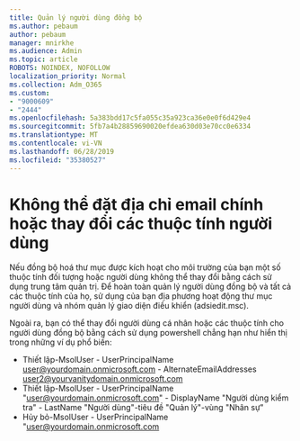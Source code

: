 ```yaml
---
title: Quản lý người dùng đồng bộ
ms.author: pebaum
author: pebaum
manager: mnirkhe
ms.audience: Admin
ms.topic: article
ROBOTS: NOINDEX, NOFOLLOW
localization_priority: Normal
ms.collection: Adm_O365
ms.custom:
- "9000609"
- "2444"
ms.openlocfilehash: 5a383bdd17c5fa055c35a923ca36e0e0f6d429e4
ms.sourcegitcommit: 5fb7a4b28859690020efdea630d03e70cc0e6334
ms.translationtype: MT
ms.contentlocale: vi-VN
ms.lasthandoff: 06/28/2019
ms.locfileid: "35380527"
---
```

# <a name="unable-to-set-primary-email-address-or-change-user-attributes"></a>Không thể đặt địa chỉ email chính hoặc thay đổi các thuộc tính người dùng

Nếu đồng bộ hoá thư mục được kích hoạt cho môi trường của bạn một số thuộc tính đối tượng hoặc người dùng không thể thay đổi bằng cách sử dụng trung tâm quản trị.
Để hoàn toàn quản lý người dùng đồng bộ và tất cả các thuộc tính của họ, sử dụng của bạn địa phương hoạt động thư mục người dùng và nhóm quản lý giao diện điều khiển (adsiedit.msc).  

Ngoài ra, bạn có thể thay đổi người dùng cá nhân hoặc các thuộc tính cho người dùng đồng bộ bằng cách sử dụng powershell chẳng hạn như hiển thị trong những ví dụ phổ biến: 
- Thiết lập-MsolUser - UserPrincipalName user@yourdomain.onmicrosoft.com - AlternateEmailAddresses user2@yourvanitydomain.onmicrosoft.com
- Thiết lập-MsolUser - UserPrincipalName "user@yourdomain.onmicrosoft.com" - DisplayName "Người dùng kiểm tra" - LastName "Người dùng"-tiêu đề "Quản lý"-vùng "Nhân sự"
- Hủy bỏ-MsolUser - UserPrincipalName "user@yourdomain.onmicrosoft.com